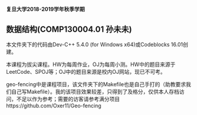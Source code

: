 #### 复旦大学2018-2019学年秋季学期

## 数据结构(COMP130004.01 孙未未)

本文件夹下的代码由Dev-C++ 5.4.0 (for Windows x64)或Codeblocks 16.01创建。

本课程为拔尖课程。HW为每周作业，OJ为每周小测。HW中的题目来源于LeetCode、SPOJ等；OJ中的题目来源是校内OJ网站，现已不可考。

geo-fencing中是课程项目，该文件夹下的Makefile也是自己手打的（助教要求我们自己写Makefile）。我的该项目效果较差，只得到了及格分，仅供本人存档访问，不足以作为参考；需要的访客请参考满分项目https://github.com/Oxer11/Geo-fencing

